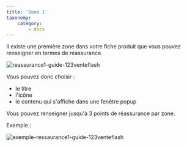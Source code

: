 ```yaml
---
title: 'Zone 1'
taxonomy:
    category:
        - docs
---
```


Il existe une première zone dans votre fiche produit que vous pouvez renseigner en termes de réassurance. 

![reassurance1-guide-123venteflash](media/15961817825641/reassurance1-guide-123venteflash.png)


Vous pouvez donc choisir :

- le titre 
- l'icône
- le contenu qui s'affiche dans une fenêtre popup

Vous pouvez renseigner jusqu'à 3 points de réassurance par zone. 

Exemple : 

![exemple-ressaurance1-guide-123venteflash](media/15961817825641/exemple-ressaurance1-guide-123venteflash.png)


